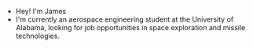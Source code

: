 - Hey! I'm James
- I'm currently an aerospace engineering student at the University of Alabama, looking for job opportunities in space exploration and missile technologies.

